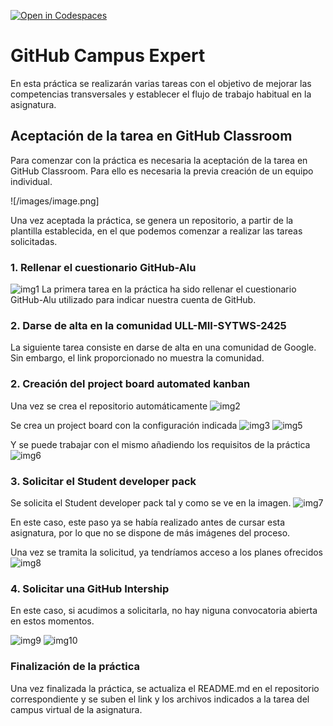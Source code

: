 [![Open in Codespaces](https://classroom.github.com/assets/launch-codespace-2972f46106e565e64193e422d61a12cf1da4916b45550586e14ef0a7c637dd04.svg)](https://classroom.github.com/open-in-codespaces?assignment_repo_id=16111574)
# GitHub Campus Expert
En esta práctica se realizarán varias tareas con el objetivo de mejorar las competencias transversales y establecer el flujo de trabajo habitual en la asignatura.

## Aceptación de la tarea en GitHub Classroom

Para comenzar con la práctica es necesaria la aceptación de la tarea en GitHub Classroom. Para ello es necesaria la previa creación de un equipo individual.

![/images/image.png]

Una vez aceptada la práctica, se genera un repositorio, a partir de la plantilla establecida, en el que podemos comenzar a realizar las tareas solicitadas.


### 1. Rellenar el cuestionario GitHub-Alu
![img1]
La primera tarea en la práctica ha sido rellenar el cuestionario GitHub-Alu utilizado para indicar nuestra cuenta de GitHub.

### 2. Darse de alta en la comunidad ULL-MII-SYTWS-2425
La siguiente tarea consiste en darse de alta en una comunidad de Google. Sin embargo, el link proporcionado no muestra la comunidad.

### 2. Creación del project board automated kanban
Una vez se crea el repositorio automáticamente
![img2]

Se crea un project board con la configuración indicada
![img3]
![img5]

Y se puede trabajar con el mismo añadiendo los requisitos de la práctica
![img6]

### 3. Solicitar el Student developer pack
Se solicita el Student developer pack tal y como se ve en la imagen.
![img7]

En este caso, este paso ya se había realizado antes de cursar esta asignatura, por lo que no se dispone de más imágenes del proceso.

Una vez se tramita la solicitud, ya tendríamos acceso a los planes ofrecidos
![img8]

### 4. Solicitar una GitHub Intership
En este caso, si acudimos a solicitarla, no hay niguna convocatoria abierta en estos momentos.

![img9]
![img10]

### Finalización de la práctica
Una vez finalizada la práctica, se actualiza el README.md en el repositorio correspondiente y se suben el link y los archivos indicados a la tarea del campus virtual de la asignatura.


[img1]: /images/intro1.png
[img2]: /images/board1.png
[img3]: /images/board2.png
[img4]: /images/board3.png
[img5]: /images/board4.png
[img6]: /images/board5.png
[img7]: /images/s1.png
[img8]: /images/s2.png
[img9]: /images/i1.png
[img10]: /images/i2.png
